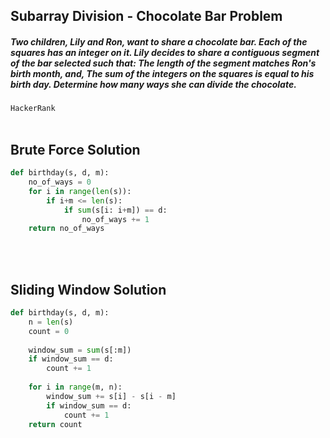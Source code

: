 ## Subarray Division - Chocolate Bar Problem
##### Two children, Lily and Ron, want to share a chocolate bar. Each of the squares has an integer on it. Lily decides to share a contiguous segment of the bar selected such that: The length of the segment matches Ron's birth month, and, The sum of the integers on the squares is equal to his birth day. Determine how many ways she can divide the chocolate.

`HackerRank`
<br><br>

## Brute Force Solution
```python
def birthday(s, d, m):
    no_of_ways = 0
    for i in range(len(s)):
        if i+m <= len(s):
            if sum(s[i: i+m]) == d:
                no_of_ways += 1
    return no_of_ways
```
<br><br>

## Sliding Window Solution
```python
def birthday(s, d, m):
    n = len(s)
    count = 0
    
    window_sum = sum(s[:m])
    if window_sum == d:
        count += 1
        
    for i in range(m, n):
        window_sum += s[i] - s[i - m]
        if window_sum == d:
            count += 1
    return count
```


